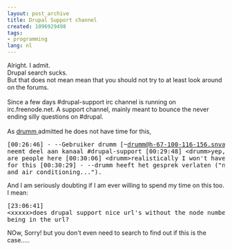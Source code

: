 ```yaml
---
layout: post_archive
title: Drupal Support channel
created: 1096929498
tags:
- programming
lang: nl
---
```

Alright. I admit.<br />Drupal search sucks.<br />But that does not mean mean that you should not try to at least look around on the forums.<br /><br />Since a few days #drupal-support irc channel is running on irc.freenode.net. A support channel, mainly meant to bounce the never ending silly questions on #drupal.<br /><br />As [drumm ](http://delocalizedham.com/) admitted he does not have time for this,<br /><pre>[00:26:46] - --Gebruiker drumm [~drumm@h-67-100-116-156.snvacaid.covad.net] neemt deel aan kanaal #drupal-support [00:29:48] &lt;drumm&gt;yep, there are people here [00:30:06] &lt;drumm&gt;realistically I won't have time for this [00:30:29] - --drumm heeft het gesprek verlaten ("need coffee and air conditioning...").</pre>And I am seriously doubting if I am ever willing to spend my time on this too.<br />I mean:<pre>[23:06:41] &lt;xxxxx&gt;does drupal support nice url's without the node number being in the url?</pre>NOw, Sorry! but you don't even need to search to find out if this is the case.....

